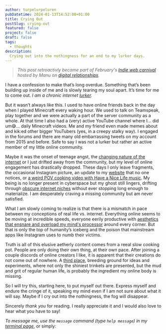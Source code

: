 ```yaml
---
author: turpelurpeluren
pubDatetime: 2024-01-13T14:52:00+01:00
title: Crying Out
postSlug: crying-out
featured: false
project: false
draft: false
tags:
  - thoughts
description:
  Crying out into the nothingness for an end to my lurker days.
---
```


>*This post retroactivly became part of February's [Indie web carnival](https://indieweb.org/indieweb-carnival) hosted by Manu on [digital relationships](https://manuelmoreale.com/indieweb-carnival-digital-relationships).*

I have a confession to make that’s long overdue. Something that’s been building up inside of me and is slowly tearing my soul apart. It’s time for me to come out. *I am a chronic internet [lurker](https://www.reddit.com/r/Lurkers/).*

But it wasn’t always like this. I used to have online friends back in the day when I played Minecraft every waking hour. We used to talk on Teamspeak, play together and we were actually a part of the server community as a whole. At that time I also had a (very) active YouTube channel where I… did um😅… daily Minecraft videos. Me and my friend even made memes about and kik:ed other bigger YouTubers (yes, in a creepy stalky way). I engaged in the forums and there are many old embarrassing tweets on my account from 2015 and before. Safe to say I was not a lurker but rather an active member of my little online community.

Maybe it was the onset of teenage angst, the [changing nature of the internet](https://neustadt.fr/essays/against-a-user-hostile-web/) or I just drifted away from the community, but my level of online engagement has drastically dropped. These days I only leave fragments, the occasional Instagram picture, an update to my [website](/turpelurpeluren) that no one notices, or [a weird POV cooking video with Have a Nice Life music](https://www.youtube.com/watch?v=XAu-4Edx5J0). My being is no longer present in cyberspace but my ghost still lingers, drifting through [obscure internet niches](https://www.reddit.com/r/VRchat/comments/n5gx2o/the_virtual_underground_an_introduction_to/) without ever stopping long enough to materialize. I am desperately craving a missing community but am never satisfied. 

What I am slowly coming to realize is that there is a mismatch in pace between my conceptions of real life vs. internet. Everything online seems to be moving at incredible speeds, everyone eerily productive with [aesthetics that ensnare and overload my mind's processor](https://www.jam2go.xyz/kitten-burst) around every corner. But that is only the top of humanity’s iceberg and the poison that mainstream apps like Instagram uses to numb their victims. 

Truth is all of this elusive aetherly content comes from a reeal slow cooking pot. People are only doing their own thing, at their own pace. After joining a couple discords of online creators I like, it is apparent that their creations do not come out of nowhere. A [third place](/posts/third-place), breeding ground for ideas and experiments, where not only the shiniest trinkets are presented, but the mud and grit of regular human life, is probably the ingredient my online body is missing.

So I will try this, starting here, to put myself out there. Express myself and endure the cringe of it, speaking my mind even if I am not sure about what it will say. Maybe if I cry out into the nothingness, the fog will disappear. 

Sincerely *thank you* for reading. I really appreciate it and I would also love to hear what you have to say! 

*To message me, use the `message` command (type `help message`) in my [terminal page](terminal-website)*, or simply:
